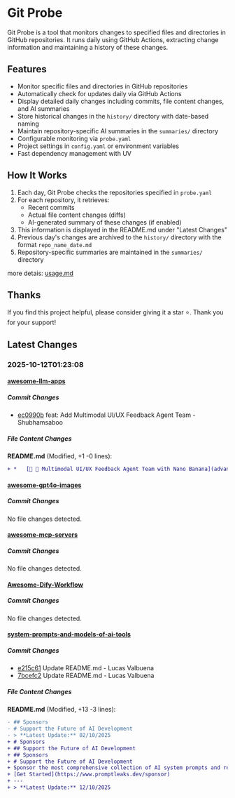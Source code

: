 # Git Probe

Git Probe is a tool that monitors changes to specified files and directories in GitHub repositories. It runs daily using GitHub Actions, extracting change information and maintaining a history of these changes.

## Features

- Monitor specific files and directories in GitHub repositories
- Automatically check for updates daily via GitHub Actions
- Display detailed daily changes including commits, file content changes, and AI summaries
- Store historical changes in the `history/` directory with date-based naming
- Maintain repository-specific AI summaries in the `summaries/` directory
- Configurable monitoring via `probe.yaml`
- Project settings in `config.yaml` or environment variables
- Fast dependency management with UV

## How It Works

1. Each day, Git Probe checks the repositories specified in `probe.yaml`
2. For each repository, it retrieves:
   - Recent commits
   - Actual file content changes (diffs)
   - AI-generated summary of these changes (if enabled)
3. This information is displayed in the README.md under "Latest Changes"
4. Previous day's changes are archived to the `history/` directory with the format `repo_name_date.md`
5. Repository-specific summaries are maintained in the `summaries/` directory

more detais: [usage.md](usage.md)

## Thanks

If you find this project helpful, please consider giving it a star ⭐️. Thank you for your support!


## Latest Changes

### 2025-10-12T01:23:08

#### [awesome-llm-apps](https://github.com/Shubhamsaboo/awesome-llm-apps)

##### Commit Changes

- [ec0990b](https://github.com/Shubhamsaboo/awesome-llm-apps/commit/ec0990b29c57973688cc550255c8ab9ac1ecce62) feat: Add Multimodal UI/UX Feedback Agent Team - Shubhamsaboo


##### File Content Changes

**README.md** (Modified, +1 -0 lines):

```diff
+ *   [🎨 🍌 Multimodal UI/UX Feedback Agent Team with Nano Banana](advanced_ai_agents/multi_agent_apps/agent_teams/multimodal_uiux_feedback_agent_team/)
```



#### [awesome-gpt4o-images](https://github.com/jamez-bondos/awesome-gpt4o-images)

##### Commit Changes

No file changes detected.

#### [awesome-mcp-servers](https://github.com/punkpeye/awesome-mcp-servers)

##### Commit Changes

No file changes detected.

#### [Awesome-Dify-Workflow](https://github.com/svcvit/Awesome-Dify-Workflow)

##### Commit Changes

No file changes detected.

#### [system-prompts-and-models-of-ai-tools](https://github.com/x1xhlol/system-prompts-and-models-of-ai-tools)

##### Commit Changes

- [e215c61](https://github.com/x1xhlol/system-prompts-and-models-of-ai-tools/commit/e215c619a1adbcc0e6dfa935e006593d5558aaa3) Update README.md - Lucas Valbuena
- [7bcefc2](https://github.com/x1xhlol/system-prompts-and-models-of-ai-tools/commit/7bcefc20dc6615d1f972d6251e321b5fbfb49ee2) Update README.md - Lucas Valbuena


##### File Content Changes

**README.md** (Modified, +13 -3 lines):

```diff
- ## Sponsors
- # Support the Future of AI Development
- > **Latest Update:** 02/10/2025
+ # Sponsors
+ ## Support the Future of AI Development
+ ## Sponsors
+ # Support the Future of AI Development
+ Sponsor the most comprehensive collection of AI system prompts and reach thousands of developers building the next generation of AI applications.
+ [Get Started](https://www.promptleaks.dev/sponsor)
+ ---
+ > **Latest Update:** 12/10/2025
```




